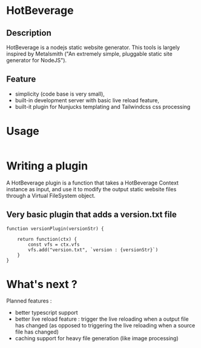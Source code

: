# HotBeverage

## Description

HotBeverage is a nodejs static website generator.
This tools is largely inspired by Metalsmith ("An extremely simple, pluggable static site generator for NodeJS").

## Feature
- simplicity (code base is very small),
- built-in development server with basic live reload feature,
- built-it plugin for Nunjucks templating and Tailwindcss css processing


# Usage

```

```


# Writing a plugin

A HotBeverage plugin is a function that takes a HotBeverage Context instance as input, and use it to modify the output static website files through a Virtual FileSystem object.

## Very basic plugin that adds a version.txt file

```
function versionPlugin(versionStr) {

    return function(ctx) {
        const vfs = ctx.vfs
        vfs.add("version.txt", `version : {versionStr}`)
    }
}

```


# What's next ?

Planned features :
- better typescript support
- better live reload feature : trigger the live reloading when a output file has changed (as opposed to triggering the live reloading when a source file has changed)
- caching support for heavy file generation (like image processing)




